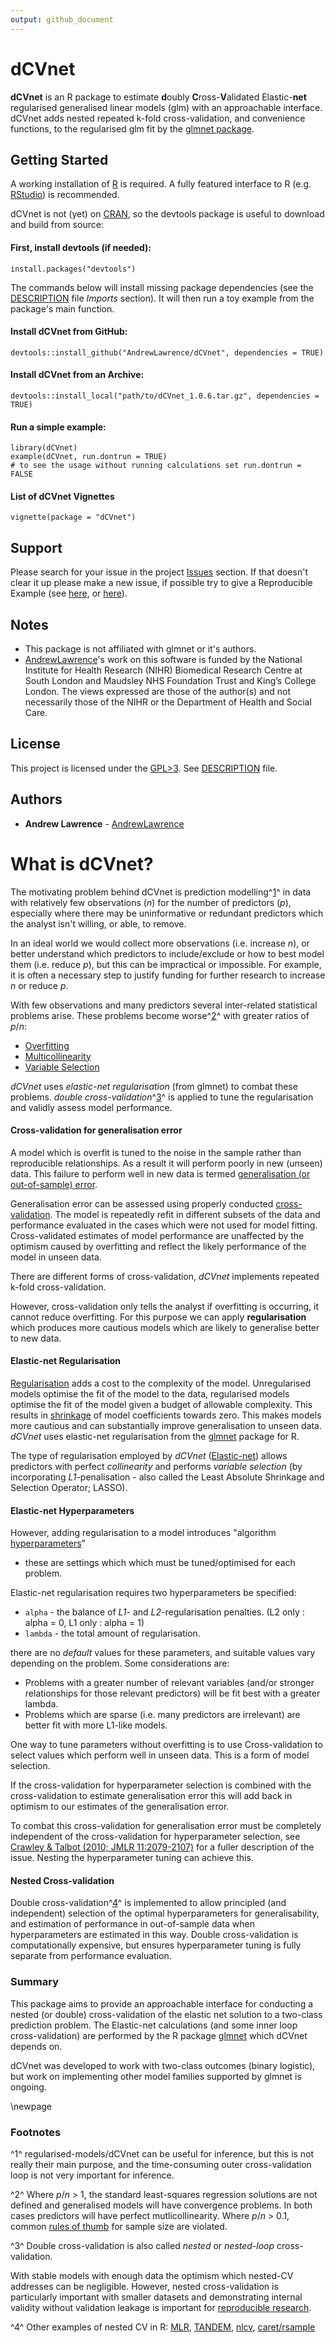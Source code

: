 ```yaml
---
output: github_document
---
```


# dCVnet

**dCVnet** is an R package to estimate 
**d**oubly **C**ross-**V**alidated Elastic-**net** 
regularised generalised linear models (glm) with an approachable interface.
dCVnet adds nested repeated k-fold cross-validation, and convenience functions, to the regularised glm fit by the [glmnet package](https://cran.r-project.org/web/packages/glmnet/index.html).

## Getting Started

A working installation of [R](https://www.r-project.org/) is required.
A fully featured interface to R (e.g. [RStudio](https://www.rstudio.com/)) 
is recommended.

dCVnet is not (yet) on [CRAN](https://cran.r-project.org/),
so the devtools package is useful to download and build 
from source:

#### First, install devtools (if needed):
```
install.packages("devtools")
```

The commands below will install missing package dependencies 
(see the [DESCRIPTION](DESCRIPTION) file *Imports* section). It will then
run a toy example from the package's main function.

#### Install dCVnet from GitHub:
```
devtools::install_github("AndrewLawrence/dCVnet", dependencies = TRUE)
```

#### Install dCVnet from an Archive:
```
devtools::install_local("path/to/dCVnet_1.0.6.tar.gz", dependencies = TRUE)
```

#### Run a simple example:
```
library(dCVnet)
example(dCVnet, run.dontrun = TRUE)
# to see the usage without running calculations set run.dontrun = FALSE
```

#### List of dCVnet Vignettes
```
vignette(package = "dCVnet")
```

## Support

Please search for your issue in the project [Issues](https://github.com/AndrewLawrence/dCVnet/issues) section. If that doesn't clear it up please make a new issue, if possible try to give a Reproducible Example (see [here](https://stackoverflow.com/a/5963610), or [here](http://adv-r.had.co.nz/Reproducibility.html)).

## Notes
* This package is not affiliated with glmnet or it's authors.
* [AndrewLawrence](https://github.com/AndrewLawrence)'s work on this software is funded by the National Institute for Health Research (NIHR) Biomedical Research Centre at South London and Maudsley NHS Foundation Trust and King’s College London. The views expressed are those of the author(s) and not necessarily those of the NIHR or the Department of Health and Social Care.

## License

This project is licensed under the 
[GPL>3](https://www.gnu.org/licenses/gpl.html). See [DESCRIPTION](DESCRIPTION) file.


## Authors

* **Andrew Lawrence** - [AndrewLawrence](https://github.com/AndrewLawrence)


# What is dCVnet?

The motivating problem behind dCVnet is prediction modelling^[1](#fn1)^ in data 
with relatively few observations (*n*) for the number of 
predictors (*p*), especially where there may be uninformative or redundant 
predictors which the analyst isn't willing, or able, to remove.

In an ideal world we would collect more observations (i.e. increase *n*), 
or better understand which predictors to include/exclude or how to best model 
them (i.e. reduce *p*), but this can be impractical or impossible.
For example, it is often a necessary step to justify funding for further research to
increase *n* or reduce *p*.

With few observations and many predictors several inter-related 
statistical problems arise. These problems become worse^[2](#fn2)^ with greater ratios
of *p*/*n*:

* [Overfitting](https://en.wikipedia.org/wiki/Overfitting)
* [Multicollinearity](https://en.wikipedia.org/wiki/Multicollinearity)
* [Variable Selection](https://en.wikipedia.org/wiki/Feature_selection)

*dCVnet* uses *elastic-net regularisation* (from glmnet) to combat these problems. 
*double cross-validation*^[3](#fn3)^ is applied to tune the regularisation and
validly assess model performance.

#### Cross-validation for generalisation error

A model which is overfit is tuned to the noise in the sample rather than 
reproducible relationships. As a result it will perform poorly in new (unseen) 
data. This failure to perform well in new data is termed 
[generalisation (or out-of-sample) error](https://en.wikipedia.org/wiki/Generalization_error).

Generalisation error can be assessed using properly conducted 
[cross-validation](https://en.wikipedia.org/wiki/Cross-validation_(statistics)). 
The model is repeatedly refit in different subsets of the 
data and performance evaluated in the cases which were not used for model 
fitting. Cross-validated estimates of model performance are unaffected by the 
optimism caused by overfitting and reflect the likely performance of the model 
in unseen data.

There are different forms of cross-validation, *dCVnet* implements repeated 
k-fold cross-validation.

However, cross-validation only tells the analyst if overfitting is occurring, 
it cannot reduce overfitting. For this purpose we can apply **regularisation** which 
produces more cautious models which are likely to generalise better to new data.

#### Elastic-net Regularisation

[Regularisation](https://en.wikipedia.org/wiki/Regularization_\(mathematics\)) 
adds a cost to the complexity of the model. Unregularised models optimise the 
fit of the model to the data, regularised models optimise the fit of the model
given a budget of allowable complexity. This results in [shrinkage](https://en.wikipedia.org/wiki/Shrinkage_estimator) of 
model coefficients towards zero. This makes models more cautious and can 
substantially improve generalisation to unseen data. 
*dCVnet* uses elastic-net regularisation from the  [glmnet](https://cran.r-project.org/web/packages/glmnet/index.html) package for
R.

The type of regularisation employed by *dCVnet* ([Elastic-net](https://en.wikipedia.org/wiki/Elastic_net_regularization))
allows predictors with perfect *collinearity*
and performs *variable selection* (by incorporating *L1*-penalisation - 
also called the Least Absolute Shrinkage and Selection Operator; LASSO).

#### Elastic-net Hyperparameters

However, adding regularisation to a model introduces "algorithm 
[hyperparameters](https://en.wikipedia.org/wiki/Hyperparameter_(machine_learning))"
- these are settings which which must be tuned/optimised for each problem.

Elastic-net regularisation requires two hyperparameters be specified:

* `alpha` - the balance of *L1*- and *L2*-regularisation penalties.
(L2 only : alpha = 0, L1 only : alpha = 1)
* `lambda` - the total amount of regularisation.

there are no *default* values for these parameters, and suitable values 
vary depending on the problem. Some considerations are:

* Problems with a greater number of relevant variables (and/or stronger relationships for those relevant predictors) will be fit best with a greater lambda.
* Problems which are sparse (i.e. many predictors are irrelevant) are better fit with more L1-like models.

One way to tune parameters without overfitting is to use Cross-validation 
to select values which perform well in unseen data. This is a form of model 
selection.

If the cross-validation for hyperparameter selection is combined with the 
cross-validation to estimate generalisation error this will add back in 
optimism to our estimates of the generalisation error. 

To combat this cross-validation for generalisation error must be completely 
independent of the cross-validation for hyperparameter selection, see 
[Crawley & Talbot (2010; JMLR 11:2079-2107)](http://www.jmlr.org/papers/v11/cawley10a.html) 
for a fuller description of the issue. Nesting the hyperparameter tuning 
can achieve this.


#### Nested Cross-validation

Double cross-validation^[4](#fn4)^ is implemented to allow principled (and independent) selection 
of the optimal hyperparameters for generalisability, and estimation of 
performance in out-of-sample data when hyperparameters are estimated in this 
way. Double cross-validation is computationally expensive, 
but ensures hyperparameter tuning is fully separate from performance evaluation. 

### Summary

This package aims to provide an approachable interface for conducting a nested 
(or double) cross-validation of the elastic net solution to a two-class 
prediction problem. The Elastic-net calculations (and some inner loop cross-validation) are 
performed by the R package
[glmnet](https://cran.r-project.org/web/packages/glmnet/index.html) which dCVnet depends on.

dCVnet was developed to work with two-class outcomes (binary logistic), 
but work on implementing other model families supported by glmnet is ongoing.

\newpage

### Footnotes

<a name="fn1">^1^</a> regularised-models/dCVnet can be useful for inference, 
but this is not really their main purpose, and the time-consuming outer 
cross-validation loop is not very important for inference.

<a name="fn2">^2^</a> Where *p*/*n* > 1, the standard least-squares regression 
solutions are not defined and generalised models will have convergence problems.
In both cases predictors will have perfect mutlicollinearity. Where *p*/*n* > 0.1,
common [rules of thumb](https://en.wikipedia.org/wiki/One_in_ten_rule) 
for sample size are violated.

<a name="fn3">^3^</a> Double cross-validation is also called *nested* 
or *nested-loop* cross-validation.

With stable models with enough data the optimism which nested-CV addresses can 
be negligible. However, nested cross-validation is particularly important with smaller datasets
and demonstrating internal validity without validation leakage is important for 
[reproducible research](https://www.ncbi.nlm.nih.gov/pmc/articles/PMC5238707/).


<a name="fn4">^4^</a> Other examples of nested CV in R:
[MLR](https://pat-s.github.io/mlr/articles/tutorial/devel/nested_resampling.html),
[TANDEM](https://www.rdocumentation.org/packages/TANDEM/versions/1.0.2/topics/nested.cv),
[nlcv](https://cran.r-project.org/web/packages/nlcv/vignettes/nlcv.pdf),
[caret/rsample](http://appliedpredictivemodeling.com/blog/2017/9/2/njdc83d01pzysvvlgik02t5qnaljnd)
